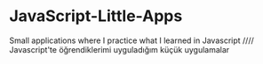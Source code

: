 # JavaScript-Little-Apps
Small applications where I practice what I learned in Javascript //// Javascript'te öğrendiklerimi uyguladığım küçük uygulamalar
